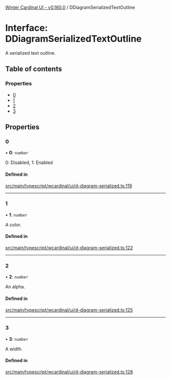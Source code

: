 [Winter Cardinal UI - v0.160.0](../index.md) / DDiagramSerializedTextOutline

# Interface: DDiagramSerializedTextOutline

A serialized text outline.

## Table of contents

### Properties

- [0](DDiagramSerializedTextOutline.md#0)
- [1](DDiagramSerializedTextOutline.md#1)
- [2](DDiagramSerializedTextOutline.md#2)
- [3](DDiagramSerializedTextOutline.md#3)

## Properties

### 0

• **0**: `number`

0: Disabled, 1: Enabled

#### Defined in

[src/main/typescript/wcardinal/ui/d-diagram-serialized.ts:119](https://github.com/winter-cardinal/winter-cardinal-ui/blob/v0.160.0/src/main/typescript/wcardinal/ui/d-diagram-serialized.ts#L119)

___

### 1

• **1**: `number`

A color.

#### Defined in

[src/main/typescript/wcardinal/ui/d-diagram-serialized.ts:122](https://github.com/winter-cardinal/winter-cardinal-ui/blob/v0.160.0/src/main/typescript/wcardinal/ui/d-diagram-serialized.ts#L122)

___

### 2

• **2**: `number`

An alpha.

#### Defined in

[src/main/typescript/wcardinal/ui/d-diagram-serialized.ts:125](https://github.com/winter-cardinal/winter-cardinal-ui/blob/v0.160.0/src/main/typescript/wcardinal/ui/d-diagram-serialized.ts#L125)

___

### 3

• **3**: `number`

A width.

#### Defined in

[src/main/typescript/wcardinal/ui/d-diagram-serialized.ts:128](https://github.com/winter-cardinal/winter-cardinal-ui/blob/v0.160.0/src/main/typescript/wcardinal/ui/d-diagram-serialized.ts#L128)
